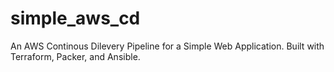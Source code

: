 # simple_aws_cd
An AWS Continous Dilevery Pipeline for a Simple Web Application. Built with Terraform, Packer, and Ansible.

